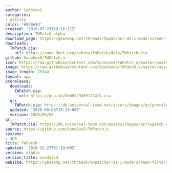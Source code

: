 ```yaml
---
author: SonoSooS
categories:
- utility
color: '#8d8e9d'
created: '2019-07-23T19:16:11Z'
description: TWPatch alpha
download_page: https://gbatemp.net/threads/twpatcher-ds-i-mode-screen-filters-and-patches.542694/
downloads:
  TWPatch.cia:
    url: https://sono.9net.org/hebrew/TWPatch/data/TWPatch.cia
github: SonoSooS/TWPatch_a
icon: https://raw.githubusercontent.com/SonoSooS/TWPatch_a/master/assets/logo.png
image: https://raw.githubusercontent.com/SonoSooS/TWPatch_a/master/assets/banner.png
image_length: 25344
layout: app
prerelease:
  downloads:
    TWPatch.cia:
      url: https://puu.sh/GoWHS/9459f224fb.cia
  qr:
    TWPatch.cia: https://db.universal-team.net/assets/images/qr/prerelease/twpatch.cia.png
  updated: '2020-09-03T19:23:00Z'
  version: 2020/09/03
qr:
  TWPatch.cia: https://db.universal-team.net/assets/images/qr/twpatch.cia.png
source: https://github.com/SonoSooS/TWPatch_a
systems:
- 3DS
title: TWPatch
updated: '2019-12-27T01:19:00Z'
version: stable
version_title: outdated
website: https://gbatemp.net/threads/twpatcher-ds-i-mode-screen-filters-and-patches.542694/
---
```

